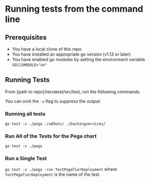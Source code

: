 # Running tests from the command line

## Prerequisites
- You have a local clone of this repo
- You have installed an appropriate go version (v1.13 or later)
- You have enabled go modules by setting the environment variable `GO111MODULE="on"`

## Running Tests

From {path to repo}/terratest/src/test, run the following commands. 

You can omit the `-v` flag to suppress the output.

### Running all tests
`go test -v ./pega ./addons/ ./backingservices/`

### Run All of the Tests for the Pega chart
`go test -v ./pega`

### Run a Single Test
`go test -v ./pega -run TestPegaTierDeployment` where `TestPegaTierDeployment` is the name of the test.

